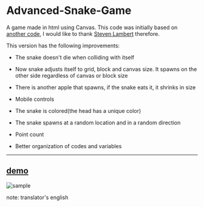 # Advanced-Snake-Game

A game made in html using Canvas.
This code was initially based on [another code](https://gist.github.com/straker/ff00b4b49669ad3dec890306d348adc4),
I would like to thank [Steven Lambert](https://gist.github.com/straker) therefore.


This version has the following improvements:
<p>

- The snake doesn't die when colliding with itself<p>
- Now snake adjusts itself to grid, block and canvas size. It spawns on the other side regardless of canvas or block size<p>
- There is another apple that spawns, if the snake eats it, it shrinks in size<p>
- Mobile controls <p>
- The snake is colored(the head has a unique color)<p>
- The snake spawns at a random location and in a random direction<p>
- Point count<p>
- Better organization of codes and variables <p>
---
[demo](https://cookieukw.github.io/Advanced-Snake-Game/)
---
  ![sample](https://user-images.githubusercontent.com/65344982/170846061-c1b9ad7e-4b56-46cc-9909-b4ae303b2081.png)
<p>
<p>
note: translator's english

